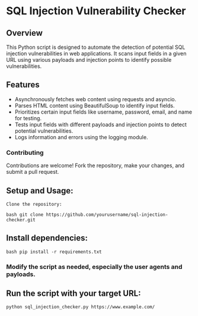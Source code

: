# SQL Injection Vulnerability Checker

## Overview

This Python script is designed to automate the detection of potential SQL injection vulnerabilities in web applications. It scans input fields in a given URL using various payloads and injection points to identify possible vulnerabilities.


## Features
- Asynchronously fetches web content using requests and asyncio.
- Parses HTML content using BeautifulSoup to identify input fields.
- Prioritizes certain input fields like username, password, email, and name for testing.
- Tests input fields with different payloads and injection points to detect potential vulnerabilities.
- Logs information and errors using the logging module.


### Contributing

Contributions are welcome! Fork the repository, make your changes, and submit a pull request.

## Setup and Usage:

    Clone the repository:

    bash git clone https://github.com/yourusername/sql-injection-checker.git

## Install dependencies:
    bash pip install -r requirements.txt

### Modify the script as needed, especially the user agents and payloads.

## Run the script with your target URL:
```bash
python sql_injection_checker.py https://www.example.com/
